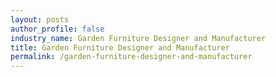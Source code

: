 ```yaml
---
layout: posts 
author_profile: false 
industry_name: Garden Furniture Designer and Manufacturer
title: Garden Furniture Designer and Manufacturer
permalink: /garden-furniture-designer-and-manufacturer
---
```


